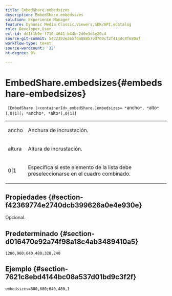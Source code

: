 ```yaml
---
title: EmbedShare.embedsizes
description: EmbedShare.embedsizes
solution: Experience Manager
feature: Dynamic Media Classic,Viewers,SDK/API,eCatalog
role: Developer,User
exl-id: dd1f1b9e-f710-4641-b44b-2d6e3d3e20c4
source-git-commit: 5432393e265fba888579d700cf2f414dc4f680af
workflow-type: tm+mt
source-wordcount: '32'
ht-degree: 9%

---
```


# EmbedShare.embedsizes{#embedshare-embedsizes}

` [EmbedShare.|<containerId>_embedShare.]embedsizes= *`ancho`*, *`alto`*[,0|1][; *`ancho`*, *`alto`*[,0|1]]`

<table id="table_2B109D2F91E64B5382B31921C3780FA5"> 
 <tbody> 
  <tr> 
   <td colname="col1"> <p> <span class="codeph"> <span class="varname"> ancho </span> </span> </p> </td> 
   <td colname="col2"> <p>Anchura de incrustación. </p> </td> 
  </tr> 
  <tr> 
   <td colname="col1"> <p> <span class="codeph"> <span class="varname"> altura </span> </span> </p> </td> 
   <td colname="col2"> <p>Altura de incrustación. </p> </td> 
  </tr> 
  <tr> 
   <td colname="col1"> <p> <span class="codeph"> 0|1 </span> </p> </td> 
   <td colname="col2"> <p> Especifica si este elemento de la lista debe preseleccionarse en el cuadro combinado. </p> </td> 
  </tr> 
 </tbody> 
</table>

## Propiedades {#section-f42369774e2740dcb399626a0e4e930e}

Opcional.

## Predeterminado {#section-d016470e92a74f98a18c4ab3489410a5}

`1280,960;640,480;320,240`

## Ejemplo {#section-7621c8ebd4144bc08a537d01bd9c3f2f}

`embedsizes=800,600;640,480,1`
